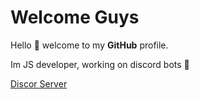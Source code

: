 # Welcome Guys

Hello 👋 welcome to my **GitHub** profile. 

Im JS developer, working on discord bots 🎩

[Discor Server](https://discord.gg/57zHXNp)
